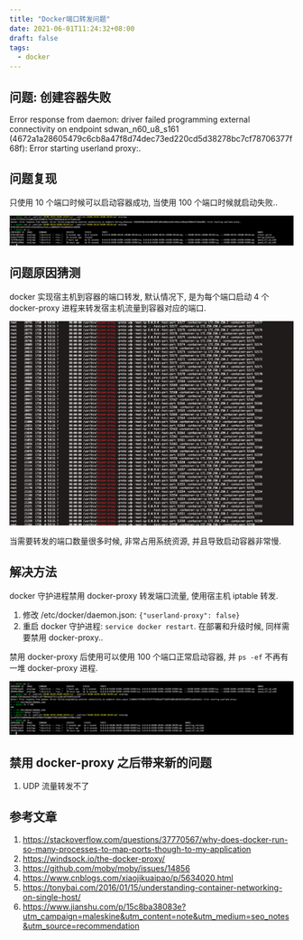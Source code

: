 ```yaml
---
title: "Docker端口转发问题"
date: 2021-06-01T11:24:32+08:00
draft: false
tags:
  - docker
---
```


## 问题: 创建容器失败

Error response from daemon: driver failed programming external connectivity on endpoint sdwan_n60_u8_s161 (4672a1a28605479c6cb8a47f8d74dec73ed220cd5d38278bc7cf78706377f68f): Error starting userland proxy:.

## 问题复现

只使用 10 个端口时候可以启动容器成功, 当使用 100 个端口时候就启动失败..

![](./01.png)

## 问题原因猜测

docker 实现宿主机到容器的端口转发, 默认情况下, 是为每个端口启动 4 个 docker-proxy 进程来转发宿主机流量到容器对应的端口.

![](./02.png)

当需要转发的端口数量很多时候, 非常占用系统资源, 并且导致启动容器非常慢.

## 解决方法

docker 守护进程禁用 docker-proxy 转发端口流量, 使用宿主机 iptable 转发.

1. 修改 /etc/docker/daemon.json: `{"userland-proxy": false}`
2. 重启 docker 守护进程: `service docker restart`. 在部署和升级时候, 同样需要禁用 docker-proxy..

禁用 docker-proxy 后使用可以使用 100 个端口正常启动容器, 并 `ps -ef` 不再有一堆 docker-proxy 进程.

![](./03.png)

## 禁用 docker-proxy 之后带来新的问题

1. UDP 流量转发不了

## 参考文章

1. https://stackoverflow.com/questions/37770567/why-does-docker-run-so-many-processes-to-map-ports-though-to-my-application
2. https://windsock.io/the-docker-proxy/
3. https://github.com/moby/moby/issues/14856
4. https://www.cnblogs.com/xiaojikuaipao/p/5634020.html
5. https://tonybai.com/2016/01/15/understanding-container-networking-on-single-host/
6. https://www.jianshu.com/p/15c8ba38083e?utm_campaign=maleskine&utm_content=note&utm_medium=seo_notes&utm_source=recommendation
